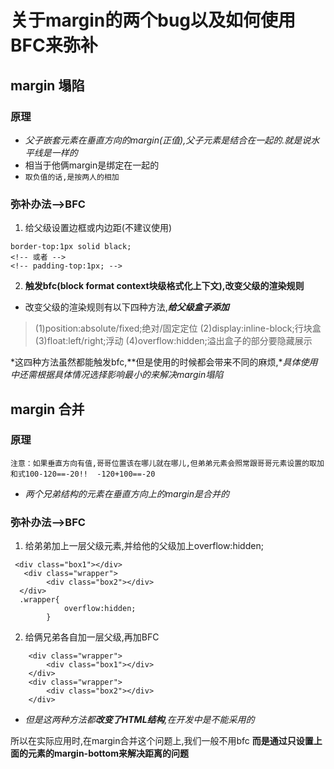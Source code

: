# 关于margin的两个bug以及如何使用BFC来弥补

## margin 塌陷

### 原理

- *父子嵌套元素在垂直方向的margin(正值),父子元素是结合在一起的.就是说水平线是一样的*
- 相当于他俩margin是绑定在一起的
- `取负值的话,是按两人的相加`


### 弥补办法-->BFC

1. 给父级设置边框或内边距(不建议使用)
```
border-top:1px solid black;
<!-- 或者 -->
<!-- padding-top:1px; -->
```

2. **触发bfc(block format context块级格式化上下文),改变父级的渲染规则**

- 改变父级的渲染规则有以下四种方法,***给父级盒子添加***
>(1)position:absolute/fixed;绝对/固定定位
(2)display:inline-block;行块盒
(3)float:left/right;浮动
(4)overflow:hidden;溢出盒子的部分要隐藏展示

*这四种方法虽然都能触发bfc,**但是使用的时候都会带来不同的麻烦,**具体使用中还需根据具体情况选择影响最小的来解决margin塌陷*


## margin 合并

### 原理


`注意：如果垂直方向有值,哥哥位置该在哪儿就在哪儿,但弟弟元素会照常跟哥哥元素设置的取加和式100-120==-20!!  -120+100==-20`
- *两个兄弟结构的元素在垂直方向上的margin是合并的*

### 弥补办法-->BFC

1. 给弟弟加上一层父级元素,并给他的父级加上overflow:hidden;
```
 <div class="box1"></div>
   <div class="wrapper">
        <div class="box2"></div>
  </div>
  .wrapper{
            overflow:hidden;
        }
```

2. 给俩兄弟各自加一层父级,再加BFC
```
    <div class="wrapper">
        <div class="box1"></div>
    </div>
    <div class="wrapper">
        <div class="box2"></div>
    </div>
```

- *但是这两种方法都**改变了HTML结构**,在开发中是不能采用的*

所以在实际应用时,在margin合并这个问题上,我们一般不用bfc
**而是通过只设置上面的元素的margin-bottom来解决距离的问题**
